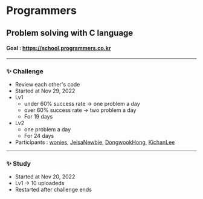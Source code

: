 # Programmers


## Problem solving with C language

#### Goal : https://school.programmers.co.kr

------------

### ✨  Challenge
- Review each other's code  
- Started at Nov 29, 2022    
- Lv1
  - under 60% success rate -> one problem a day
  - over 60% success rate -> two problem a day
  - For 19 days
- Lv2
  - one problem a day
  - For 24 days
 - Participants : [wonies](https://github.com/wonies), [JeisaNewbie](https://github.com/JeisaNewbie), [DongwookHong](https://github.com/DongwookHong), [KichanLee](https://github.com/KichanLee)  

------------

### ✨  Study
- Started at Nov 20, 2022
- Lv1 -> 10 uploadeds
- Restarted after challenge ends
